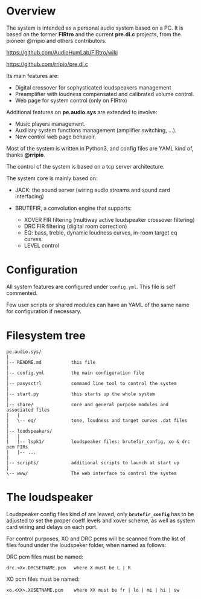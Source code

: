 # Overview

The system is intended as a personal audio system based on a PC. It is based on the former **FIRtro** and the current **pre.di.c** projects, from the pioneer @rripio and others contributors.

https://github.com/AudioHumLab/FIRtro/wiki

https://github.com/rripio/pre.di.c

Its main features are:

- Digital crossover for sophysticated loudspeakers management
- Preamplifier with loudness compensated and calibrated volume control.
- Web page for system control (only on FIRtro)

 Additional features on **pe.audio.sys** are extended to involve:

- Music players management.
- Auxiliary system functions management (amplifier switching, ...).
- New control web page behavoir.

Most of the system is written in Python3, and config files are YAML kind of, thanks **@rripio**.

The control of the system is based on a tcp server architecture.

The system core is mainly based on:

- JACK: the sound server (wiring audio streams and sound card interfacing)

- BRUTEFIR, a convolution engine that supports:

    - XOVER FIR filtering (multiway active loudspeaker crossover filtering)
    - DRC FIR filtering (digital room correction)
    - EQ: bass, treble, dynamic loudness curves, in-room target eq curves.
    - LEVEL control


# Configuration

All system features are configured under `config.yml`. This file is self commented.

Few user scripts or shared modules can have an YAML of the same name for configuration if necessary.


# Filesystem tree


    pe.audio.sys/
    |
    |-- README.md           this file
    |
    |-- config.yml          the main configuration file
    |
    |-- pasysctrl           command line tool to control the system
    |
    |-- start.py            this starts up the whole system
    |
    |-- share/              core and general purpose modules and associated files
    |   |
    |   \-- eq/             tone, loudness and target curves .dat files
    |
    |-- loudspeakers/       
    |   |
    |   |-- lspk1/          loudspeaker files: brutefir_config, xo & drc pcm FIRs
    |   |-- ...
    |
    |-- scripts/            additional scripts to launch at start up
    |
    \-- www/                The web interface to control the system


# The loudspeaker

Loudspeaker config files kind of are leaved, only **`brutefir_config`** has to be adjusted to set the proper coeff levels and xover scheme, as well as system card wiring and delays on each port.

For control purposes, XO and DRC pcms will be scanned from the list of files found under the loudspeker folder,
when named as follows:


DRC pcm files must be named:

    drc.<X>.DRCSETNAME.pcm   where X must be L | R


XO pcm files must be named:

    xo.<XX>.XOSETNAME.pcm    where XX must be fr | lo | mi | hi | sw
